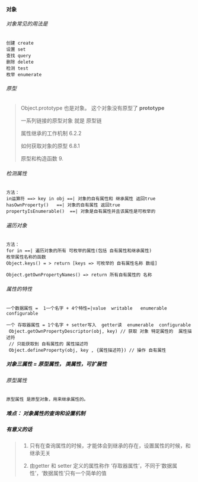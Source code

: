 #### 对象

###### 对象常见的用法是
```
创建 create
设置 set
查找 query
删除 delete
检测 test
枚举 enumerate
```

###### 原型
> Object.prototype 也是对象。 这个对象没有原型了 __prototype__
> 
> 一系列链接的原型对象 就是  原型链
> 
> 属性继承的工作机制 6.2.2
> 
> 如何获取对象的原型 6.8.1
> 
> 原型和构造函数 9.
> 

###### 检测属性
```
方法： 
in运算符 ==> key in obj ==| 对象的自有属性和 继承属性 返回true
hasOwnProperty()   ==| 对象的自有属性 返回true 
propertyIsEnumerable()  ==| 对象是自有属性并且该属性是可枚举的
```

###### 遍历对象
```
方法：
for in ==| 遍历对象的所有 可枚举的属性(包括 自有属性和继承属性)
枚举属性名称的函数
Object.keys() = > return [keys => 可枚举的 自有属性名称 数组]

Object.getOwnPropertyNames() => return 所有自有属性的 名称
```

###### 属性的特性
```
一个数据属性 =  1一个名字 + 4个特性=|value  writable   enumerable  configurable

一个 存取器属性 = 1个名字 + setter写入  getter读  enumerable  configurable
 Object.getOwnPropertyDescriptor(obj, key) // 获取 对象 特定属性的  属性描述符 
 // 只能获取到 自有属性的 属性描述符
 Object.defineProperty(obj, key , {属性描述符}) // 操作 自有属性
```

##### 对象三属性 = 原型属性， 类属性，可扩展性

###### 原型属性
```
原型属性 是原型对象，用来继承属性的。

```



##### 难点： 对象属性的查询和设置机制

##### 有意义的话
> 1. 只有在查询属性的时候，才能体会到继承的存在，设置属性的时候，和继承无关
> 
> 2. 由getter 和 setter 定义的属性称作 ‘存取器属性’，不同于‘数据属性’，‘数据属性’只有一个简单的值
> 
> 
